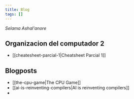 ```yaml
---
title: Blog
tags: []
---
```

_Selama Ashal'anore_

## Organizacion del computador 2

- [[cheatesheet-parcial-1|Cheatsheet Parcial 1]]

## Blogposts

- [[the-cpu-game|The CPU Game]]
- [[ai-is-reinventing-compilers|AI is reinventing compilers]]
- 